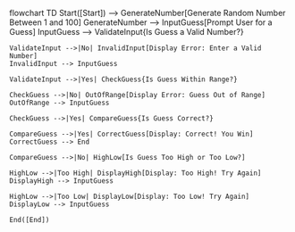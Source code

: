 flowchart TD
    Start([Start]) --> GenerateNumber[Generate Random Number Between 1 and 100]
    GenerateNumber --> InputGuess[Prompt User for a Guess]
    InputGuess --> ValidateInput{Is Guess a Valid Number?}
    
    ValidateInput -->|No| InvalidInput[Display Error: Enter a Valid Number]
    InvalidInput --> InputGuess

    ValidateInput -->|Yes| CheckGuess{Is Guess Within Range?}
    
    CheckGuess -->|No| OutOfRange[Display Error: Guess Out of Range]
    OutOfRange --> InputGuess

    CheckGuess -->|Yes| CompareGuess{Is Guess Correct?}
    
    CompareGuess -->|Yes| CorrectGuess[Display: Correct! You Win]
    CorrectGuess --> End

    CompareGuess -->|No| HighLow[Is Guess Too High or Too Low?]
    
    HighLow -->|Too High| DisplayHigh[Display: Too High! Try Again]
    DisplayHigh --> InputGuess

    HighLow -->|Too Low| DisplayLow[Display: Too Low! Try Again]
    DisplayLow --> InputGuess

    End([End])
